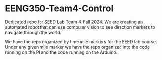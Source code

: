 # EENG350-Team4-Control
Dedicated repo for SEED Lab Team 4, Fall 2024. We are creating an automated robot that can use computer vision to see direction markers to navigate through the world.    

We have the repo organized by time mile markers for the SEED lab course. Under any given mile marker we have the repo organized into the code running on the PI and the code running on the Arduino.  
